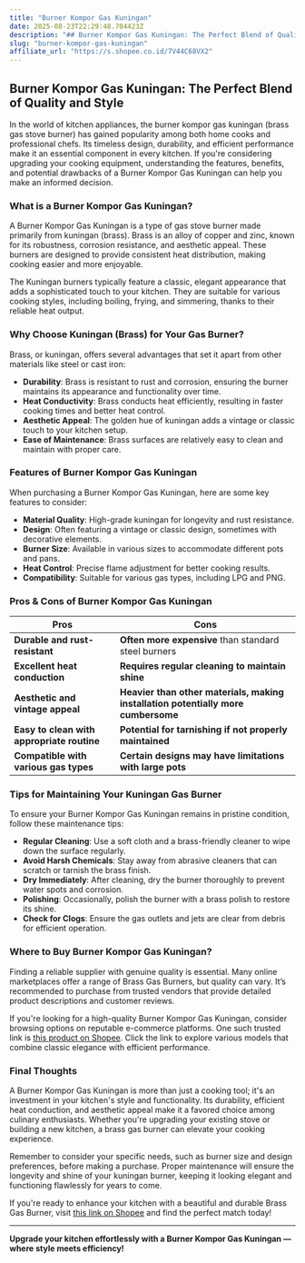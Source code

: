 ```yaml
---
title: "Burner Kompor Gas Kuningan"
date: 2025-08-23T22:29:48.704423Z
description: "## Burner Kompor Gas Kuningan: The Perfect Blend of Quality and Style..."
slug: "burner-kompor-gas-kuningan"
affiliate_url: "https://s.shopee.co.id/7V44C68VX2"
---
```

## Burner Kompor Gas Kuningan: The Perfect Blend of Quality and Style

In the world of kitchen appliances, the burner kompor gas kuningan (brass gas stove burner) has gained popularity among both home cooks and professional chefs. Its timeless design, durability, and efficient performance make it an essential component in every kitchen. If you're considering upgrading your cooking equipment, understanding the features, benefits, and potential drawbacks of a Burner Kompor Gas Kuningan can help you make an informed decision.

### What is a Burner Kompor Gas Kuningan?

A Burner Kompor Gas Kuningan is a type of gas stove burner made primarily from kuningan (brass). Brass is an alloy of copper and zinc, known for its robustness, corrosion resistance, and aesthetic appeal. These burners are designed to provide consistent heat distribution, making cooking easier and more enjoyable.

The Kuningan burners typically feature a classic, elegant appearance that adds a sophisticated touch to your kitchen. They are suitable for various cooking styles, including boiling, frying, and simmering, thanks to their reliable heat output.

### Why Choose Kuningan (Brass) for Your Gas Burner?

Brass, or kuningan, offers several advantages that set it apart from other materials like steel or cast iron:

- **Durability**: Brass is resistant to rust and corrosion, ensuring the burner maintains its appearance and functionality over time.
- **Heat Conductivity**: Brass conducts heat efficiently, resulting in faster cooking times and better heat control.
- **Aesthetic Appeal**: The golden hue of kuningan adds a vintage or classic touch to your kitchen setup.
- **Ease of Maintenance**: Brass surfaces are relatively easy to clean and maintain with proper care.

### Features of Burner Kompor Gas Kuningan

When purchasing a Burner Kompor Gas Kuningan, here are some key features to consider:

- **Material Quality**: High-grade kuningan for longevity and rust resistance.
- **Design**: Often featuring a vintage or classic design, sometimes with decorative elements.
- **Burner Size**: Available in various sizes to accommodate different pots and pans.
- **Heat Control**: Precise flame adjustment for better cooking results.
- **Compatibility**: Suitable for various gas types, including LPG and PNG.

### Pros & Cons of Burner Kompor Gas Kuningan

| **Pros** | **Cons** |
|------------|------------|
| **Durable and rust-resistant** | **Often more expensive** than standard steel burners |
| **Excellent heat conduction** | **Requires regular cleaning to maintain shine** |
| **Aesthetic and vintage appeal** | **Heavier than other materials, making installation potentially more cumbersome** |
| **Easy to clean with appropriate routine** | **Potential for tarnishing if not properly maintained** |
| **Compatible with various gas types** | **Certain designs may have limitations with large pots** |

### Tips for Maintaining Your Kuningan Gas Burner

To ensure your Burner Kompor Gas Kuningan remains in pristine condition, follow these maintenance tips:

- **Regular Cleaning**: Use a soft cloth and a brass-friendly cleaner to wipe down the surface regularly.
- **Avoid Harsh Chemicals**: Stay away from abrasive cleaners that can scratch or tarnish the brass finish.
- **Dry Immediately**: After cleaning, dry the burner thoroughly to prevent water spots and corrosion.
- **Polishing**: Occasionally, polish the burner with a brass polish to restore its shine.
- **Check for Clogs**: Ensure the gas outlets and jets are clear from debris for efficient operation.

### Where to Buy Burner Kompor Gas Kuningan?

Finding a reliable supplier with genuine quality is essential. Many online marketplaces offer a range of Brass Gas Burners, but quality can vary. It’s recommended to purchase from trusted vendors that provide detailed product descriptions and customer reviews.

If you're looking for a high-quality Burner Kompor Gas Kuningan, consider browsing options on reputable e-commerce platforms. One such trusted link is [this product on Shopee](https://s.shopee.co.id/7V44C68VX2). Click the link to explore various models that combine classic elegance with efficient performance.

### Final Thoughts

A Burner Kompor Gas Kuningan is more than just a cooking tool; it's an investment in your kitchen's style and functionality. Its durability, efficient heat conduction, and aesthetic appeal make it a favored choice among culinary enthusiasts. Whether you're upgrading your existing stove or building a new kitchen, a brass gas burner can elevate your cooking experience.

Remember to consider your specific needs, such as burner size and design preferences, before making a purchase. Proper maintenance will ensure the longevity and shine of your kuningan burner, keeping it looking elegant and functioning flawlessly for years to come.

If you're ready to enhance your kitchen with a beautiful and durable Brass Gas Burner, visit [this link on Shopee](https://s.shopee.co.id/7V44C68VX2) and find the perfect match today!

---

**Upgrade your kitchen effortlessly with a Burner Kompor Gas Kuningan — where style meets efficiency!**